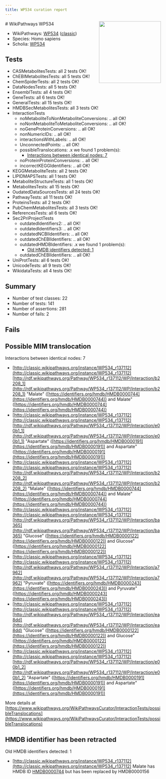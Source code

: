 ```yaml
---
title: WP534 curation report
---
```


<img style="float: right; width: 200px" src="https://upload.wikimedia.org/wikipedia/commons/thumb/8/83/Wplogo_with_text_500.png/640px-Wplogo_with_text_500.png" />
# WikiPathways WP534

* WikiPathways: [WP534](https://wikipathways.org/pathways/WP534) ([classic](https://classic.wikipathways.org/instance/WP534))
* Species: Homo sapiens
* Scholia: [WP534](https://scholia.toolforge.org/wikipathways/WP534)
## Tests
* CASMetabolitesTests: all 2 tests OK!
* ChEBIMetabolitesTests: all 5 tests OK!
* ChemSpiderTests: all 2 tests OK!
* DataNodesTests: all 5 tests OK!
* EnsemblTests: all 4 tests OK!
* GeneTests: all 6 tests OK!
* GeneralTests: all 15 tests OK!
* HMDBSecMetabolitesTests: all 3 tests OK!
* InteractionTests
    * noMetaboliteToNonMetaboliteConversions: .. all OK!
    * noNonMetaboliteToMetaboliteConversions: .. all OK!
    * noGeneProteinConversions: .. all OK!
    * nonNumericIDs: .. all OK!
    * interactionsWithLabels: .. all OK!
    * UnconnectedPoints: .. all OK!
    * possibleTranslocations: .x we found 1 problem(s):
        * [Interactions between identical nodes: 7](#1c11820c)
    * noProteinProteinConversions: .. all OK!
    * incorrectKEGGIdentifiers: .. all OK!
* KEGGMetaboliteTests: all 2 tests OK!
* LIPIDMAPSTests: all 1 tests OK!
* MetaboliteStructureTests: all 1 tests OK!
* MetabolitesTests: all 15 tests OK!
* OudatedDataSourcesTests: all 24 tests OK!
* PathwayTests: all 11 tests OK!
* ProteinsTests: all 2 tests OK!
* PubChemMetabolitesTests: all 3 tests OK!
* ReferencesTests: all 6 tests OK!
* Sec2PriProjectTests
    * outdatedIdentifiers2: .. all OK!
    * outdatedIdentifiers3: .. all OK!
    * outdatedNCBIIdentifiers: .. all OK!
    * outdatedChEBIIdentifiers: .. all OK!
    * outdatedHMDBIdentifiers: .x we found 1 problem(s):
        * [Old HMDB identifiers detected: 1](#62c83a00)
    * outdatedChEBIIdentifiers: .. all OK!
* UniProtTests: all 6 tests OK!
* UnicodeTests: all 9 tests OK!
* WikidataTests: all 4 tests OK!


## Summary

* Number of test classes: 22
* Number of tests: 141
* Number of assertions: 281
* Number of fails: 2

## Fails

<a name="1c11820c" />

## Possible MIM translocation

Interactions between identical nodes: 7

* [http://classic.wikipathways.org/instance/WP534_r137112](http://classic.wikipathways.org/instance/WP534_r137112) [http://rdf.wikipathways.org/Pathway/WP534_r137112/WP/Interaction/b2208_1](http://rdf.wikipathways.org/Pathway/WP534_r137112/WP/Interaction/b2208_1) "Malate" ([https://identifiers.org/hmdb/HMDB0000744](https://identifiers.org/hmdb/HMDB0000744)) and 
Malate" ([https://identifiers.org/hmdb/HMDB0000744](https://identifiers.org/hmdb/HMDB0000744))
* [http://classic.wikipathways.org/instance/WP534_r137112](http://classic.wikipathways.org/instance/WP534_r137112) [http://rdf.wikipathways.org/Pathway/WP534_r137112/WP/Interaction/e00b1_1](http://rdf.wikipathways.org/Pathway/WP534_r137112/WP/Interaction/e00b1_1) "Aspartate" ([https://identifiers.org/hmdb/HMDB0000191](https://identifiers.org/hmdb/HMDB0000191)) and 
Aspartate" ([https://identifiers.org/hmdb/HMDB0000191](https://identifiers.org/hmdb/HMDB0000191))
* [http://classic.wikipathways.org/instance/WP534_r137112](http://classic.wikipathways.org/instance/WP534_r137112) [http://rdf.wikipathways.org/Pathway/WP534_r137112/WP/Interaction/b2208_2](http://rdf.wikipathways.org/Pathway/WP534_r137112/WP/Interaction/b2208_2) "Malate" ([https://identifiers.org/hmdb/HMDB0000744](https://identifiers.org/hmdb/HMDB0000744)) and 
Malate" ([https://identifiers.org/hmdb/HMDB0000744](https://identifiers.org/hmdb/HMDB0000744))
* [http://classic.wikipathways.org/instance/WP534_r137112](http://classic.wikipathways.org/instance/WP534_r137112) [http://rdf.wikipathways.org/Pathway/WP534_r137112/WP/Interaction/ba365](http://rdf.wikipathways.org/Pathway/WP534_r137112/WP/Interaction/ba365) "Glucose" ([https://identifiers.org/hmdb/HMDB0000122](https://identifiers.org/hmdb/HMDB0000122)) and 
Glucose" ([https://identifiers.org/hmdb/HMDB0000122](https://identifiers.org/hmdb/HMDB0000122))
* [http://classic.wikipathways.org/instance/WP534_r137112](http://classic.wikipathways.org/instance/WP534_r137112) [http://rdf.wikipathways.org/Pathway/WP534_r137112/WP/Interaction/a7962](http://rdf.wikipathways.org/Pathway/WP534_r137112/WP/Interaction/a7962) "Pyruvate" ([https://identifiers.org/hmdb/HMDB0000243](https://identifiers.org/hmdb/HMDB0000243)) and 
Pyruvate" ([https://identifiers.org/hmdb/HMDB0000243](https://identifiers.org/hmdb/HMDB0000243))
* [http://classic.wikipathways.org/instance/WP534_r137112](http://classic.wikipathways.org/instance/WP534_r137112) [http://rdf.wikipathways.org/Pathway/WP534_r137112/WP/Interaction/ea8dd](http://rdf.wikipathways.org/Pathway/WP534_r137112/WP/Interaction/ea8dd) "Glucose" ([https://identifiers.org/hmdb/HMDB0000122](https://identifiers.org/hmdb/HMDB0000122)) and 
Glucose" ([https://identifiers.org/hmdb/HMDB0000122](https://identifiers.org/hmdb/HMDB0000122))
* [http://classic.wikipathways.org/instance/WP534_r137112](http://classic.wikipathways.org/instance/WP534_r137112) [http://rdf.wikipathways.org/Pathway/WP534_r137112/WP/Interaction/e00b1_2](http://rdf.wikipathways.org/Pathway/WP534_r137112/WP/Interaction/e00b1_2) "Aspartate" ([https://identifiers.org/hmdb/HMDB0000191](https://identifiers.org/hmdb/HMDB0000191)) and 
Aspartate" ([https://identifiers.org/hmdb/HMDB0000191](https://identifiers.org/hmdb/HMDB0000191))


More details at [https://www.wikipathways.org/WikiPathwaysCurator/InteractionTests/possibleTranslocations](https://www.wikipathways.org/WikiPathwaysCurator/InteractionTests/possibleTranslocations)

<a name="62c83a00" />

## HMDB identifier has been retracted

Old HMDB identifiers detected: 1

* [http://classic.wikipathways.org/instance/WP534_r137112](http://classic.wikipathways.org/instance/WP534_r137112) Malate has HMDB ID [HMDB0000744](https://bioregistry.io/hmdb:HMDB0000744) but has been replaced by HMDB0000156


